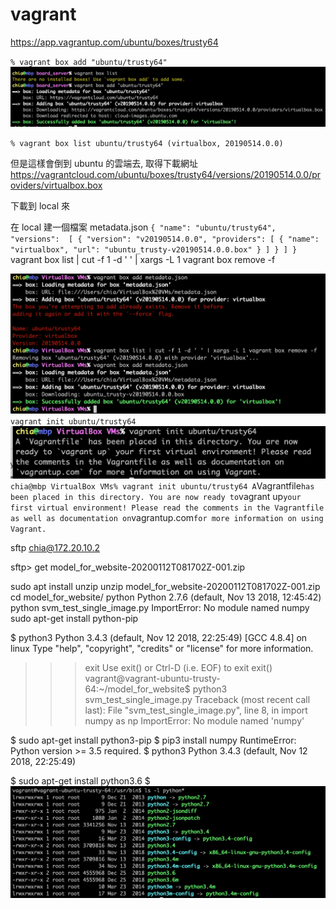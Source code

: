# vagrant

https://app.vagrantup.com/ubuntu/boxes/trusty64

`
% vagrant box add "ubuntu/trusty64"
`
![image](https://github.com/Charles-Hsu/vagrant/blob/master/vagrant_add_box.png)

`
% vagrant box list
ubuntu/trusty64 (virtualbox, 20190514.0.0)
`

但是這樣會倒到 ubuntu 的雲端去, 取得下載網址
https://vagrantcloud.com/ubuntu/boxes/trusty64/versions/20190514.0.0/providers/virtualbox.box

下載到 local 來

在 local 建一個檔案 metadata.json
`
{
    "name": "ubuntu/trusty64",
    "versions": 
    [
        {
            "version": "v20190514.0.0",
            "providers": [
                {
                  "name": "virtualbox",
                  "url": "ubuntu_trusty-v20190514.0.0.box"
                }
            ]
        }
    ]
}
`
vagrant box list | cut -f 1 -d ' ' | xargs -L 1 vagrant box remove -f

![image](https://github.com/Charles-Hsu/vagrant/blob/master/add_local_vagrant_box.png)
`
vagrant init ubuntu/trusty64
`
![image](https://github.com/Charles-Hsu/vagrant/blob/master/vagrant_init.png)
`
chia@mbp VirtualBox VMs% vagrant init ubuntu/trusty64
A `Vagrantfile` has been placed in this directory. You are now
ready to `vagrant up` your first virtual environment! Please read
the comments in the Vagrantfile as well as documentation on
`vagrantup.com` for more information on using Vagrant.
`

sftp chia@172.20.10.2

sftp> get model_for_website-20200112T081702Z-001.zip

sudo apt install unzip
unzip model_for_website-20200112T081702Z-001.zip
cd model_for_website/
python
Python 2.7.6 (default, Nov 13 2018, 12:45:42)
python svm_test_single_image.py
ImportError: No module named numpy
sudo apt-get install python-pip

$ python3
Python 3.4.3 (default, Nov 12 2018, 22:25:49)
[GCC 4.8.4] on linux
Type "help", "copyright", "credits" or "license" for more information.
>>> exit
Use exit() or Ctrl-D (i.e. EOF) to exit
>>> exit()
vagrant@vagrant-ubuntu-trusty-64:~/model_for_website$ python3 svm_test_single_image.py
Traceback (most recent call last):
  File "svm_test_single_image.py", line 8, in <module>
    import numpy as np
ImportError: No module named 'numpy'

$ sudo apt-get install python3-pip
$ pip3 install numpy
RuntimeError: Python version >= 3.5 required.
$ python3
Python 3.4.3 (default, Nov 12 2018, 22:25:49)

$ sudo apt-get install python3.6
$ 
![image](https://github.com/Charles-Hsu/vagrant/blob/master/pythonx.png)


